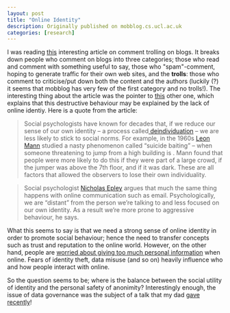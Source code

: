 ```yaml
---
layout: post
title: "Online Identity"
description: Originally published on mobblog.cs.ucl.ac.uk
categories: [research]
---
```


I was reading <a href="http://feeds.feedburner.com/~r/Techcrunch/~3/187640343/">this</a> interesting article on comment trolling on blogs. It breaks down people who comment on blogs into three categories; those who read and comment with something useful to say, those who "spam"-comment, hoping to generate traffic for their own web sites, and the **trolls**: those who comment to criticise/put down both the content and the authors (luckily (?)  it seems that mobblog has very few of the first category and no trolls!). The interesting thing about the article was the pointer to <a href="http://www.newscientist.com/blog/technology/2007/11/dont-flame-me-bro.html">this</a> other one, which explains that this destructive behaviour may be explained by the lack of online identiy. Here is a quote from the article:

> Social psychologists have known for decades that, if we reduce our sense of our own identity – a process called<a href="http://changingminds.org/explanations/theories/deindividuation.htm"> deindividuation</a> – we are less likely to stick to social norms. For example, in the 1960s <a href="http://www.mdhs.unimelb.edu.au/research/R-D/leonmann.html">Leon Mann</a> studied a nasty phenomenon called &#8220;suicide baiting&#8221; – when someone threatening to jump from a high building is . Mann found that people were more likely to do this if they were part of a large crowd, if the jumper was above the 7th floor, and if it was dark. These are all factors that allowed the observers to lose their own individuality.

> Social psychologist <a href="http://faculty.chicagogsb.edu/nicholas.epley/">Nicholas Epley</a> argues that much the same thing happens with online communication such as email. Psychologically, we are &#8220;distant&#8221; from the person we&#8217;re talking to and less focused on our own identity. As a result we&#8217;re more prone to aggressive behaviour, he says.

What this seems to say is that we need a strong sense of online identity in order to promote social behaviour; hence the need to transfer concepts such as trust and reputation to the online world. However, on the other hand, people are <a href="http://uk.techcrunch.com/2007/11/21/will-social-networking-be-hit-by-the-identity-crisis/">worried about giving too much personal information</a> when online. Fears of identity theft, data misuse (and so on) heavily influence who and how people interact with online.

So the question seems to be; where is the balance between the social utility of identity and the personal safety of anonimity? Interestingly enough, the issue of data governance was the subject of a talk that my dad <a href="http://www.rfid-outlook.pt/?option=2&amp;lang=en">gave recently</a>!

